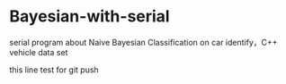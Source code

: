 # Bayesian-with-serial
serial program about Naive Bayesian Classification on car identify，C++  vehicle data set


this line test for git push
